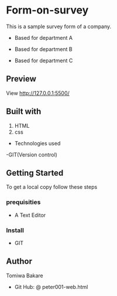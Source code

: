 # Form-on-survey

This is a sample survey form of a company.

* Based for department A

* Based for department B

* Based for department C

## Preview
View http://127.0.0.1:5500/

## Built with
1. HTML
2. css

* Technologies used

 -GIT(Version control)

 ## Getting Started
 To get a local copy follow these steps

 ### prequisities
 * A Text Editor

 ### Install
 * GIT

 ## Author
 Tomiwa Bakare

 * Git Hub: @ peter001-web.html
